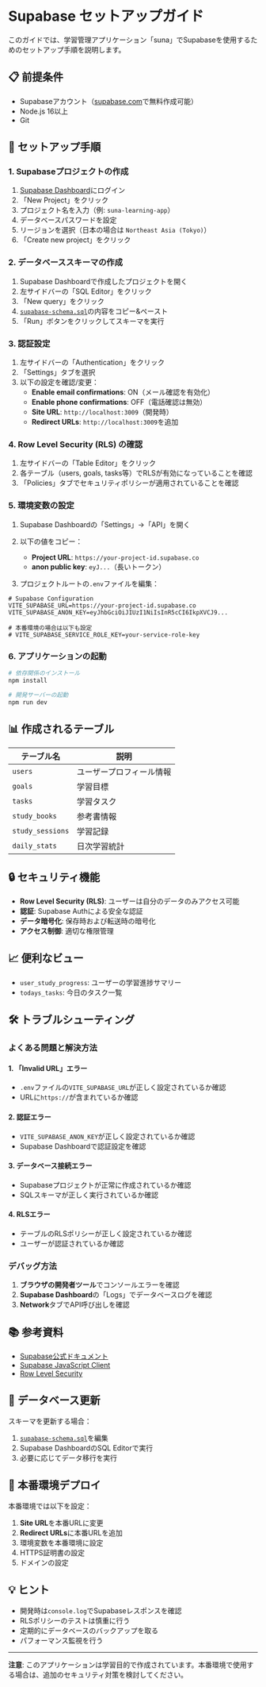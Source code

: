 # Supabase セットアップガイド

このガイドでは、学習管理アプリケーション「suna」でSupabaseを使用するためのセットアップ手順を説明します。

## 📋 前提条件

- Supabaseアカウント（[supabase.com](https://supabase.com)で無料作成可能）
- Node.js 16以上
- Git

## 🚀 セットアップ手順

### 1. Supabaseプロジェクトの作成

1. [Supabase Dashboard](https://app.supabase.com)にログイン
2. 「New Project」をクリック
3. プロジェクト名を入力（例: `suna-learning-app`）
4. データベースパスワードを設定
5. リージョンを選択（日本の場合は `Northeast Asia (Tokyo)`）
6. 「Create new project」をクリック

### 2. データベーススキーマの作成

1. Supabase Dashboardで作成したプロジェクトを開く
2. 左サイドバーの「SQL Editor」をクリック
3. 「New query」をクリック
4. [`supabase-schema.sql`](./supabase-schema.sql)の内容をコピー&ペースト
5. 「Run」ボタンをクリックしてスキーマを実行

### 3. 認証設定

1. 左サイドバーの「Authentication」をクリック
2. 「Settings」タブを選択
3. 以下の設定を確認/変更：
   - **Enable email confirmations**: ON（メール確認を有効化）
   - **Enable phone confirmations**: OFF（電話確認は無効）
   - **Site URL**: `http://localhost:3009`（開発時）
   - **Redirect URLs**: `http://localhost:3009`を追加

### 4. Row Level Security (RLS) の確認

1. 左サイドバーの「Table Editor」をクリック
2. 各テーブル（users, goals, tasks等）でRLSが有効になっていることを確認
3. 「Policies」タブでセキュリティポリシーが適用されていることを確認

### 5. 環境変数の設定

1. Supabase Dashboardの「Settings」→「API」を開く
2. 以下の値をコピー：
   - **Project URL**: `https://your-project-id.supabase.co`
   - **anon public key**: `eyJ...`（長いトークン）

3. プロジェクトルートの`.env`ファイルを編集：

```env
# Supabase Configuration
VITE_SUPABASE_URL=https://your-project-id.supabase.co
VITE_SUPABASE_ANON_KEY=eyJhbGciOiJIUzI1NiIsInR5cCI6IkpXVCJ9...

# 本番環境の場合は以下も設定
# VITE_SUPABASE_SERVICE_ROLE_KEY=your-service-role-key
```

### 6. アプリケーションの起動

```bash
# 依存関係のインストール
npm install

# 開発サーバーの起動
npm run dev
```

## 📊 作成されるテーブル

| テーブル名 | 説明 |
|-----------|------|
| `users` | ユーザープロフィール情報 |
| `goals` | 学習目標 |
| `tasks` | 学習タスク |
| `study_books` | 参考書情報 |
| `study_sessions` | 学習記録 |
| `daily_stats` | 日次学習統計 |

## 🔒 セキュリティ機能

- **Row Level Security (RLS)**: ユーザーは自分のデータのみアクセス可能
- **認証**: Supabase Authによる安全な認証
- **データ暗号化**: 保存時および転送時の暗号化
- **アクセス制御**: 適切な権限管理

## 📈 便利なビュー

- `user_study_progress`: ユーザーの学習進捗サマリー
- `todays_tasks`: 今日のタスク一覧

## 🛠️ トラブルシューティング

### よくある問題と解決方法

#### 1. 「Invalid URL」エラー
- `.env`ファイルの`VITE_SUPABASE_URL`が正しく設定されているか確認
- URLに`https://`が含まれているか確認

#### 2. 認証エラー
- `VITE_SUPABASE_ANON_KEY`が正しく設定されているか確認
- Supabase Dashboardで認証設定を確認

#### 3. データベース接続エラー
- Supabaseプロジェクトが正常に作成されているか確認
- SQLスキーマが正しく実行されているか確認

#### 4. RLSエラー
- テーブルのRLSポリシーが正しく設定されているか確認
- ユーザーが認証されているか確認

### デバッグ方法

1. **ブラウザの開発者ツール**でコンソールエラーを確認
2. **Supabase Dashboard**の「Logs」でデータベースログを確認
3. **Network**タブでAPI呼び出しを確認

## 📚 参考資料

- [Supabase公式ドキュメント](https://supabase.com/docs)
- [Supabase JavaScript Client](https://supabase.com/docs/reference/javascript)
- [Row Level Security](https://supabase.com/docs/guides/auth/row-level-security)

## 🔄 データベース更新

スキーマを更新する場合：

1. [`supabase-schema.sql`](./supabase-schema.sql)を編集
2. Supabase DashboardのSQL Editorで実行
3. 必要に応じてデータ移行を実行

## 🚀 本番環境デプロイ

本番環境では以下を設定：

1. **Site URL**を本番URLに変更
2. **Redirect URLs**に本番URLを追加
3. 環境変数を本番環境に設定
4. HTTPS証明書の設定
5. ドメインの設定

## 💡 ヒント

- 開発時は`console.log`でSupabaseレスポンスを確認
- RLSポリシーのテストは慎重に行う
- 定期的にデータベースのバックアップを取る
- パフォーマンス監視を行う

---

**注意**: このアプリケーションは学習目的で作成されています。本番環境で使用する場合は、追加のセキュリティ対策を検討してください。